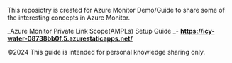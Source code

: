 This reposiotry is created for Azure Monitor Demo/Guide to share some of the interesting concepts in Azure Monitor. 

_Azure Monitor Private Link Scope(AMPLs) Setup Guide _- **https://icy-water-08738bb0f.5.azurestaticapps.net/**








©2024 This guide is intended for personal knowledge sharing only.
